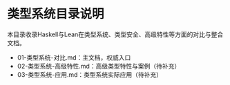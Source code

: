 # 类型系统目录说明

本目录收录Haskell与Lean在类型系统、类型安全、高级特性等方面的对比与整合文档。

- 01-类型系统-对比.md：主文档，权威入口
- 02-类型系统-高级特性.md：高级类型特性与案例（待补充）
- 03-类型系统-应用.md：类型系统实际应用（待补充） 